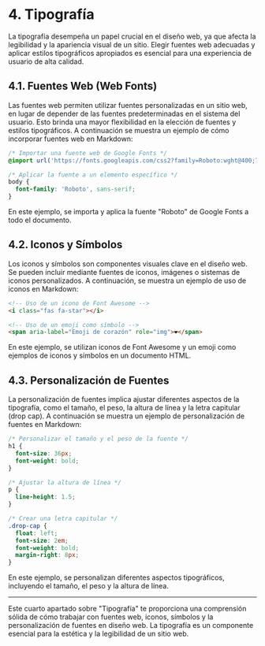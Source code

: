 
# 4. Tipografía

La tipografía desempeña un papel crucial en el diseño web, ya que afecta la legibilidad y la apariencia visual de un sitio. Elegir fuentes web adecuadas y aplicar estilos tipográficos apropiados es esencial para una experiencia de usuario de alta calidad.

## 4.1. Fuentes Web (Web Fonts)

Las fuentes web permiten utilizar fuentes personalizadas en un sitio web, en lugar de depender de las fuentes predeterminadas en el sistema del usuario. Esto brinda una mayor flexibilidad en la elección de fuentes y estilos tipográficos. A continuación se muestra un ejemplo de cómo incorporar fuentes web en Markdown:

```css
/* Importar una fuente web de Google Fonts */
@import url('https://fonts.googleapis.com/css2?family=Roboto:wght@400;700&display=swap');

/* Aplicar la fuente a un elemento específico */
body {
  font-family: 'Roboto', sans-serif;
}
```

En este ejemplo, se importa y aplica la fuente "Roboto" de Google Fonts a todo el documento.

## 4.2. Iconos y Símbolos

Los iconos y símbolos son componentes visuales clave en el diseño web. Se pueden incluir mediante fuentes de iconos, imágenes o sistemas de iconos personalizados. A continuación, se muestra un ejemplo de uso de iconos en Markdown:

```html
<!-- Uso de un icono de Font Awesome -->
<i class="fas fa-star"></i>

<!-- Uso de un emoji como símbolo -->
<span aria-label="Emoji de corazón" role="img">❤️</span>
```

En este ejemplo, se utilizan iconos de Font Awesome y un emoji como ejemplos de iconos y símbolos en un documento HTML.

## 4.3. Personalización de Fuentes

La personalización de fuentes implica ajustar diferentes aspectos de la tipografía, como el tamaño, el peso, la altura de línea y la letra capitular (drop cap). A continuación se muestra un ejemplo de personalización de fuentes en Markdown:

```css
/* Personalizar el tamaño y el peso de la fuente */
h1 {
  font-size: 36px;
  font-weight: bold;
}

/* Ajustar la altura de línea */
p {
  line-height: 1.5;
}

/* Crear una letra capitular */
.drop-cap {
  float: left;
  font-size: 2em;
  font-weight: bold;
  margin-right: 8px;
}
```

En este ejemplo, se personalizan diferentes aspectos tipográficos, incluyendo el tamaño, el peso y la altura de línea.

---

Este cuarto apartado sobre "Tipografía" te proporciona una comprensión sólida de cómo trabajar con fuentes web, iconos, símbolos y la personalización de fuentes en diseño web. La tipografía es un componente esencial para la estética y la legibilidad de un sitio web.